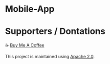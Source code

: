 # Mobile-App


# Supporters / Dontations
:coffee: [Buy Me A Coffee](https://www.buymeacoffee.com/mikemulchrs)

This project is maintained using [Apache 2.0](https://github.com/Encryption-API-Services/Mobile-App/blob/main/LICENSE).
